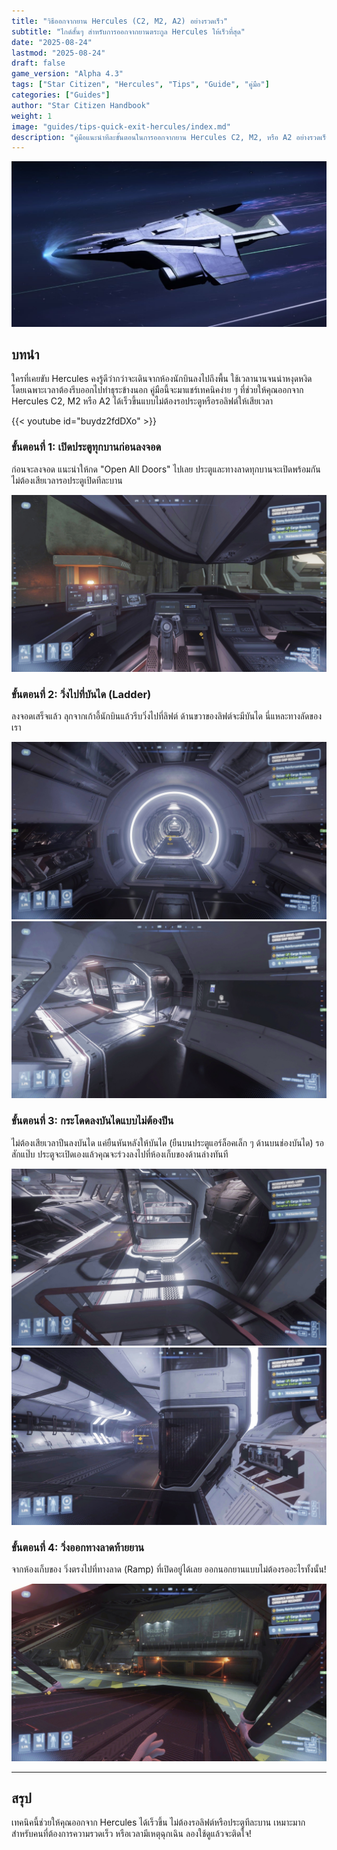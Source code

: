 ```yaml
---
title: "วิธีออกจากยาน Hercules (C2, M2, A2) อย่างรวดเร็ว"
subtitle: "ไกด์สั้นๆ สำหรับการออกจากยานตระกูล Hercules ให้เร็วที่สุด"
date: "2025-08-24"
lastmod: "2025-08-24"
draft: false
game_version: "Alpha 4.3"
tags: ["Star Citizen", "Hercules", "Tips", "Guide", "คู่มือ"]
categories: ["Guides"]
author: "Star Citizen Handbook"
weight: 1
image: "guides/tips-quick-exit-hercules/index.md"
description: "คู่มือแนะนำทีละขั้นตอนในการออกจากยาน Hercules C2, M2, หรือ A2 อย่างรวดเร็วและมีประสิทธิภาพ"
---
```


![alt text](img/cover.jpg)

## บทนำ

ใครที่เคยขับ Hercules คงรู้ดีว่ากว่าจะเดินจากห้องนักบินลงไปถึงพื้น ใช้เวลานานจนน่าหงุดหงิด โดยเฉพาะเวลาต้องรีบออกไปทำธุระข้างนอก คู่มือนี้จะมาแชร์เทคนิคง่าย ๆ ที่ช่วยให้คุณออกจาก Hercules C2, M2 หรือ A2 ได้เร็วขึ้นแบบไม่ต้องรอประตูหรือรอลิฟต์ให้เสียเวลา

{{< youtube id="buydz2fdDXo" >}}


### ขั้นตอนที่ 1: เปิดประตูทุกบานก่อนลงจอด

ก่อนจะลงจอด แนะนำให้กด "Open All Doors" ไปเลย ประตูและทางลาดทุกบานจะเปิดพร้อมกัน ไม่ต้องเสียเวลารอประตูเปิดทีละบาน

![alt text](img/1.jpg)

### ขั้นตอนที่ 2: วิ่งไปที่บันได (Ladder)

ลงจอดเสร็จแล้ว ลุกจากเก้าอี้นักบินแล้วรีบวิ่งไปที่ลิฟต์ ด้านขวาของลิฟต์จะมีบันได นี่แหละทางลัดของเรา

![alt text](img/2.jpg)
![alt text](img/3.jpg)

### ขั้นตอนที่ 3: กระโดดลงบันไดแบบไม่ต้องปีน

ไม่ต้องเสียเวลาปีนลงบันได แค่ยืนหันหลังให้บันได (ยืนบนประตูแอร์ล็อคเล็ก ๆ ด้านบนช่องบันได) รอสักแป๊บ ประตูจะเปิดเองแล้วคุณจะร่วงลงไปที่ห้องเก็บของด้านล่างทันที

![alt text](img/4.jpg)
![alt text](img/5.jpg)

### ขั้นตอนที่ 4: วิ่งออกทางลาดท้ายยาน

จากห้องเก็บของ วิ่งตรงไปที่ทางลาด (Ramp) ที่เปิดอยู่ได้เลย ออกนอกยานแบบไม่ต้องรออะไรทั้งนั้น!

![alt text](img/6.jpg)

---

## สรุป

เทคนิคนี้ช่วยให้คุณออกจาก Hercules ได้เร็วขึ้น ไม่ต้องรอลิฟต์หรือประตูทีละบาน เหมาะมากสำหรับคนที่ต้องการความรวดเร็ว หรือเวลามีเหตุฉุกเฉิน ลองใช้ดูแล้วจะติดใจ!
